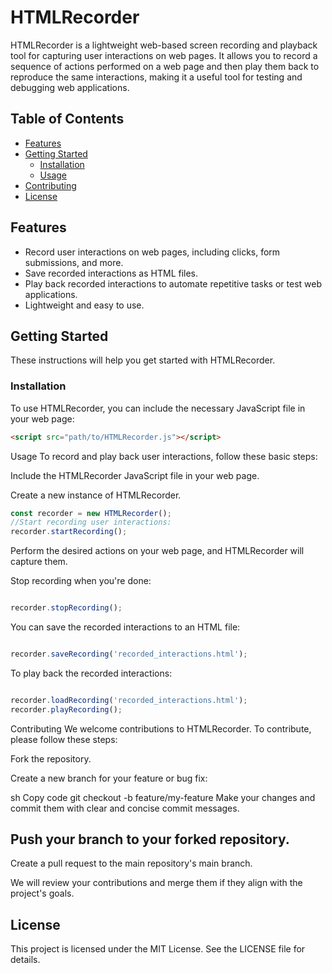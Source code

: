 # HTMLRecorder

HTMLRecorder is a lightweight web-based screen recording and playback tool for capturing user interactions on web pages. It allows you to record a sequence of actions performed on a web page and then play them back to reproduce the same interactions, making it a useful tool for testing and debugging web applications.

## Table of Contents

- [Features](#features)
- [Getting Started](#getting-started)
  - [Installation](#installation)
  - [Usage](#usage)
- [Contributing](#contributing)
- [License](#license)

## Features

- Record user interactions on web pages, including clicks, form submissions, and more.
- Save recorded interactions as HTML files.
- Play back recorded interactions to automate repetitive tasks or test web applications.
- Lightweight and easy to use.

## Getting Started

These instructions will help you get started with HTMLRecorder.

### Installation

To use HTMLRecorder, you can include the necessary JavaScript file in your web page:

```html
<script src="path/to/HTMLRecorder.js"></script>
```
Usage
To record and play back user interactions, follow these basic steps:

Include the HTMLRecorder JavaScript file in your web page.

Create a new instance of HTMLRecorder.

```javascript
const recorder = new HTMLRecorder();
//Start recording user interactions:
recorder.startRecording();
```

Perform the desired actions on your web page, and HTMLRecorder will capture them.

Stop recording when you're done:

```javascript

recorder.stopRecording();
```

You can save the recorded interactions to an HTML file:


```javascript

recorder.saveRecording('recorded_interactions.html');
```



To play back the recorded interactions:

```javascript

recorder.loadRecording('recorded_interactions.html');
recorder.playRecording();
```

Contributing
We welcome contributions to HTMLRecorder. To contribute, please follow these steps:

Fork the repository.

Create a new branch for your feature or bug fix:

sh
Copy code
git checkout -b feature/my-feature
Make your changes and commit them with clear and concise commit messages.

## Push your branch to your forked repository.

Create a pull request to the main repository's main branch.

We will review your contributions and merge them if they align with the project's goals.

## License
This project is licensed under the MIT License. See the LICENSE file for details.
